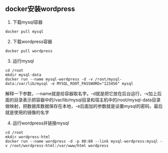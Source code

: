 ## docker安装wordpress
1. 下载mysql容器
```shell
docker pull mysql
```

2. 下载wordpress容器
```shell
docker pull wordpress
```

3. 运行mysql
```shell
cd /root
mkdir mysql-data
docker run --name mysql-wordpress -d -v /root/mysql-data:/var/lib/mysql -e MYSQL_ROOT_PASSWORD="123456" mysql
```
解释一下参数，--name就是给容器取名字。-d就是把它放在后台运行，-v加上后面的目录表示把容器中的/var/lib/mysql目录和宿主机中的/root/mysql-data目录做映射，把数据库数据保存在本地，-e后面加的参数就是设置mysql的密码，最后就是使用的镜像的名字

4. 运行wordpress并链接mysql
```shell
cd /root
mkdir wordpress-html
docker run --name wordpress -d -p 80:80 --link mysql-wordpress:mysql -v /root/wordpress-html:/var/www/html wordpress

```
